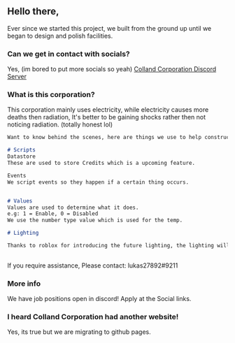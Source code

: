 ## Hello there,

Ever since we started this project, we built from the ground up until we began to design and polish facilities.

### Can we get in contact with socials?

Yes, (im bored to put more socials so yeah) [Colland Corporation Discord Server](https://discord.gg/KkKwYrdaYK)

### What is this corporation?

This corporation mainly uses electricity, while electricity causes more deaths then radiation, It's better to be gaining shocks rather then not noticing radiation. (totally honest lol)

```markdown
Want to know behind the scenes, here are things we use to help construct games.

# Scripts
Datastore
These are used to store Credits which is a upcoming feature.

Events
We script events so they happen if a certain thing occurs.


# Values
Values are used to determine what it does.
e.g: 1 = Enable, 0 = Disabled
We use the number type value which is used for the temp.

# Lighting

Thanks to roblox for introducing the future lighting, the lighting will be better then ever and increase realism.
 
```

If you require assistance, Please contact: lukas27892#9211

### More info

We have job positions open in discord! Apply at the Social links.

### I heard Colland Corporation had another website!

Yes, its true but we are migrating to github pages.
